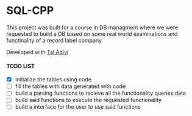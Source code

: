 # SQL-CPP

This project was built for a course in DB managment where we were requested to build a DB based on some real world examinations and functinality of a record label company.

Developed with [Tal Adivi](https://github.com/TalAdivi)

#### TODO LIST
- [x] initialize the tables using code 
- [ ] fill the tables with data generated with code
- [ ] build a parsing functions to recieve all the functionality queries data
- [ ] build said functions to execute the requested functionality
- [ ] build a interface for the user to use said functions
